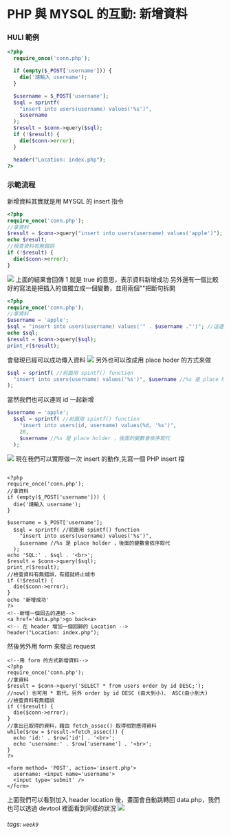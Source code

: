 # PHP 與 MYSQL 的互動: 新增資料
### HULI 範例
```php
<?php
  require_once('conn.php');

  if (empty($_POST['username'])) {
    die('請輸入 username');
  }

  $username = $_POST['username'];
  $sql = sprintf(
    "insert into users(username) values('%s')",
    $username
  );
  $result = $conn->query($sql);
  if (!$result) {
    die($conn->error);
  }

  header("Location: index.php");
?>
```

### 示範流程
新增資料其實就是用 MYSQL 的 insert 指令
```php
<?php
require_once('conn.php');
//拿資料
$result = $conn->query("insert into users(username) values('apple')");
echo $result;
//檢查資料有無錯誤
if (!$result) {
  die($conn->error);
}
```
![](https://i.imgur.com/caLJt2F.png)
上面的結果會回傳 1 就是 true 的意思，表示資料新增成功
另外還有一個比較好的寫法是把插入的值獨立成一個變數，並用兩個""把斷句拆開
```php
<?php
require_once('conn.php');
//拿資料
$username = 'apple';
$sql = "insert into users(username) values('" . $username ."')"; //這邊注意分號的用法
echo $sql;
$result = $conn->query($sql);
print_r($result);

```
會發現已經可以成功傳入資料
![](https://i.imgur.com/yJWST6t.png)
另外也可以改成用 place hoder 的方式來做

```php
$sql = sprintf( //前面用 spintf() function
  "insert into users(username) values('%s')", $username //%s 是 place holder ，後面的變數會依序取代
);
```
當然我們也可以連同 id 一起新增
```php
$username = 'apple';
  $sql = sprintf( //前面用 spintf() function
    "insert into users(id, username) values(%d, '%s')",
    20, 
    $username //%s 是 place holder ，後面的變數會依序取代
  );
```
![](https://i.imgur.com/RRs0ReD.png)
現在我們可以實際做一次 insert 的動作,先寫一個 PHP insert 檔
```php=

<?php
require_once('conn.php');
//拿資料
if (empty($_POST['username'])) {
  die('請輸入 username');
}

$username = $_POST['username'];
  $sql = sprintf( //前面用 spintf() function
    "insert into users(username) values('%s')", 
    $username //%s 是 place holder ，後面的變數會依序取代
  );
echo 'SQL:' . $sql . '<br>';
$result = $conn->query($sql);
print_r($result);
//檢查資料有無錯誤，有錯就終止城市
if (!$result) {
  die($conn->error);
}
echo '新增成功'
?>
<!--新增一個回去的連結-->
<a href='data.php'>go back<a>
<!-- 在 header 增加一個回歸的 Location -->
header("Location: index.php");

```
然後另外用 form 來發出 request
```php=
<!--用 form 的方式新增資料-->
<?php
require_once('conn.php');
//拿資料
$result = $conn->query('SELECT * from users order by id DESC;'); 
//now() 也可用 * 取代，另外 order by id DESC (由大到小)、 ASC(由小到大)
//檢查資料有無錯誤
if (!$result) {
  die($conn->error);
}
//拿出已取得的資料，藉由 fetch_assoc() 取得相對應得資料
while($row = $result->fetch_assoc()) {
  echo 'id:' . $row['id'] . '<br>';
  echo 'username:' . $row['username'] . '<br>';
}
?>

<form method= 'POST', action='insert.php'>
  username: <input name='username'>
  <input type='submit' />
</form>
```
上面我們可以看到加入 header location 後，畫面會自動跳轉回 data.php，我們也可以透過 devtool 裡面看到同樣的狀況
![](https://i.imgur.com/vj97ttg.png)

###### tags: `week9`





